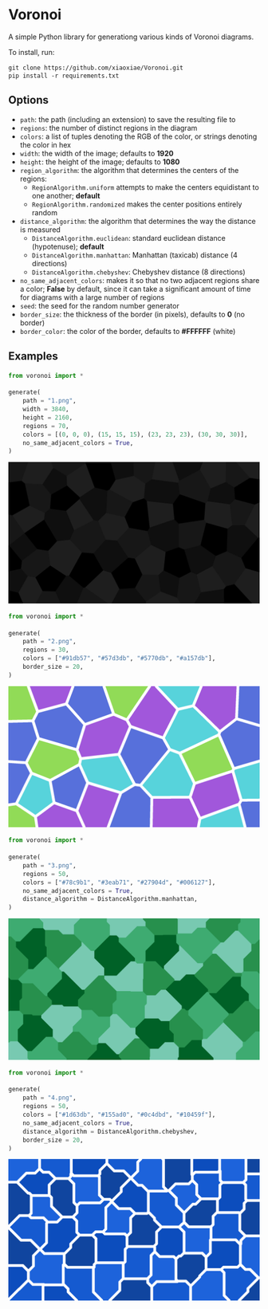 # Voronoi
A simple Python library for generationg various kinds of Voronoi diagrams.

To install, run:
```
git clone https://github.com/xiaoxiae/Voronoi.git
pip install -r requirements.txt
```

## Options
- `path`: the path (including an extension) to save the resulting file to
- `regions`: the number of distinct regions in the diagram
- `colors`: a list of tuples denoting the RGB of the color, or strings denoting the color in hex
- `width`: the width of the image; defaults to **1920**
- `height`: the height of the image; defaults to **1080**
- `region_algorithm`: the algorithm that determines the centers of the regions:
	- `RegionAlgorithm.uniform` attempts to make the centers equidistant to one another; **default**
	- `RegionAlgorithm.randomized` makes the center positions entirely random
- `distance_algorithm`: the algorithm that determines the way the distance is measured
	- `DistanceAlgorithm.euclidean`: standard euclidean distance (hypotenuse); **default**
	- `DistanceAlgorithm.manhattan`: Manhattan (taxicab) distance (4 directions)
	- `DistanceAlgorithm.chebyshev`: Chebyshev distance (8 directions)
- `no_same_adjacent_colors`: makes it so that no two adjacent regions share a color; **False** by default, since it can take a significant amount of time for diagrams with a large number of regions
- `seed`: the seed for the random number generator
- `border_size`: the thickness of the border (in pixels), defaults to **0** (no border)
- `border_color`: the color of the border, defaults to **#FFFFFF** (white)

## Examples

```py
from voronoi import *

generate(
    path = "1.png",
    width = 3840,
    height = 2160,
    regions = 70,
    colors = [(0, 0, 0), (15, 15, 15), (23, 23, 23), (30, 30, 30)],
    no_same_adjacent_colors = True,
)
```

![First example.](./examples/1.png)

```py
from voronoi import *

generate(
    path = "2.png",
    regions = 30,
    colors = ["#91db57", "#57d3db", "#5770db", "#a157db"],
    border_size = 20,
)
```

![Second example.](./examples/2.png)

```py
from voronoi import *

generate(
    path = "3.png",
    regions = 50,
    colors = ["#78c9b1", "#3eab71", "#27904d", "#006127"],
    no_same_adjacent_colors = True,
    distance_algorithm = DistanceAlgorithm.manhattan,
)
```

![Third example.](./examples/3.png)

```py
from voronoi import *

generate(
    path = "4.png",
    regions = 50,
    colors = ["#1d63db", "#155ad0", "#0c4dbd", "#10459f"],
    no_same_adjacent_colors = True,
    distance_algorithm = DistanceAlgorithm.chebyshev,
    border_size = 20,
)
```

![Fourth example.](./examples/4.png)

